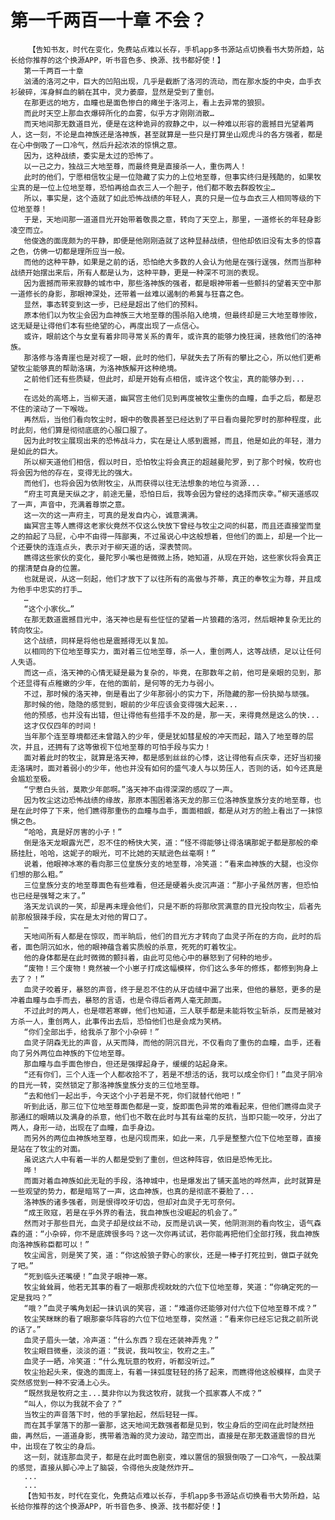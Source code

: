 # 第一千两百一十章 不会？
        【告知书友，时代在变化，免费站点难以长存，手机app多书源站点切换看书大势所趋，站长给你推荐的这个换源APP，听书音色多、换源、找书都好使！】
       第一千两百一十章
       汹涌的洛河之中，巨大的凹陷出现，几乎是截断了洛河的流动，而在那水旋的中央，血手衣衫破碎，浑身鲜血的躺在其中，灵力萎靡，显然是受到了重创。
       在那更远的地方，血瞳也是面色惨白的瘫坐于洛河上，看上去异常的狼狈。
       而此时天空上那血衣爆碎所化的血雾，似乎方才刚刚消散…
       而天地间那无数道目光，便是在这种诡异的寂静之中，以一种难以形容的震撼目光望着两人，这一刻，不论是血神族还是洛神族，甚至就算是一些只是打算坐山观虎斗的各方强者，都是在心中倒吸了一口冷气，然后升起浓浓的惊惧之意。
       因为，这种战绩，委实是太过的恐怖了。
       以一己之力，独战三大地至尊，而最终竟是直接杀一人，重伤两人！
       此时的他们，宁愿相信牧尘是一位隐藏了实力的上位地至尊，但事实终归是残酷的，如果牧尘真的是一位上位地至尊，恐怕再给血衣三人一个胆子，他们都不敢去群殴牧尘…
       所以，事实是，这个造就了如此恐怖战绩的年轻人，真的只是一位与血衣三人相同等级的下位地至尊！
       于是，天地间那一道道目光开始带着敬畏之意，转向了天空上，那里，一道修长的年轻身影凌空而立。
       他俊逸的面庞颇为的平静，即便是他刚刚造就了这种显赫战绩，但他却依旧没有太多的惊喜之色，仿佛一切都是理所应当一般。
       而他的这种平静，如果是之前的话，恐怕绝大多数的人会认为他是在强行逞强，然而当那种战绩开始摆出来后，所有人都是认为，这种平静，更是一种深不可测的表现。
       因为震撼而带来寂静的城市中，那些洛神族的强者，都是眼神带着一些颤抖的望着天空中那一道修长的身影，那眼神深处，还带着一丝难以遏制的希冀与狂喜之色。
       显然，事态转变到这一步，已经是超出了他们的预料。
       原本他们以为牧尘会因为血神族三大地至尊的围杀陷入绝境，但最终却是三大地至尊惨败，这无疑是让得他们本有些绝望的心，再度出现了一点信心。
       或许，眼前这个与女皇有着非同寻常关系的青年，或许真的能够力挽狂澜，拯救他们的洛神族。
       那洛修与洛青崖也是对视了一眼，此时的他们，早就失去了所有的攀比之心，所以他们更希望牧尘能够真的帮助洛璃，为洛神族解开这种绝境。
       之前他们还有些质疑，但此时，却是开始有点相信，或许这个牧尘，真的能够办到...
       …
       在远处的高塔上，当柳天道，幽冥宫主他们见到再度被牧尘重伤的血瞳，血手之后，都是忍不住的滚动了一下喉咙。
       再然后，当他们看向牧尘时，眼中的敬畏甚至已经达到了平日看向曼陀罗时的那种程度，此时此刻，他们算是彻彻底底的心服口服了。
       因为此时牧尘展现出来的恐怖战斗力，实在是让人感到震撼，而且，他是如此的年轻，潜力是如此的巨大。
       所以柳天道他们相信，假以时日，恐怕牧尘将会真正的超越曼陀罗，到了那个时候，牧府也将会因为他的存在，变得无比的强大。
       而他们，也将会因为依附牧尘，从而获得以往无法想象的地位与资源...
       “府主可真是天纵之才，前途无量，恐怕日后，我等会因为曾经的选择而庆幸。”柳天道感叹了一声，声音中，充满着尊崇之意。
       这一次的这一声府主，可真的是发自内心，诚意满满。
       幽冥宫主等人瞧得这老家伙竟然不仅这么快放下曾经与牧尘之间的纠葛，而且还直接堂而皇之的拍起了马屁，心中不由得一阵鄙夷，不过虽说心中这般想着，但他们的面上，却是一个比一个还要快的连连点头，表示对于柳天道的话，深表赞同。
       瞧得这些家伙的变化，曼陀罗小嘴也是微微上扬，她知道，从现在开始，这些家伙将会真正的摆清楚自身的位置。
       也就是说，从这一刻起，他们才放下了以往所有的高傲与芥蒂，真正的奉牧尘为尊，并且成为他手中忠实的打手…
       …
       “这个小家伙…”
       在那无数道震撼目光中，洛天神也是有些怔怔的望着一片狼藉的洛河，然后眼神复杂无比的转向牧尘。
       这个战绩，同样是将他也是震撼得无以复加。
       以相同的下位地至尊实力，面对着三位地至尊，杀一人，重创两人，这等战绩，足以让任何人失语。
       而这一点，洛天神的心情无疑是最为复杂的，毕竟，在那数年之前，他可是亲眼的见到，那个还显得有点稚嫩的少年，在他的面前，是何等的无力与弱小。
       不过，那时候的洛天神，倒是看出了少年那弱小的实力下，所隐藏的那一份执拗与顽强。
       那时候的他，隐隐的感觉到，眼前的少年应该会变得强大起来...
       他的预感，也并没有出错，但让得他有些措手不及的是，那一天，来得竟然是这么的快...
       这才仅仅四年的时间！
       当年那个连至尊境都还未曾踏入的少年，便是犹如彗星般的冲天而起，踏入了地至尊的层次，并且，还拥有了这等傲视下位地至尊的可怕手段与实力！
       面对着此时的牧尘，就算是洛天神，都是感到丝丝的心悸，这让得他有点庆幸，还好当初接走洛璃时，面对着弱小的少年，他也并没有如何的盛气凌人与以势压人，否则的话，如今还真是会尴尬至极。
       “宁惹白头翁，莫欺少年郎啊。”洛天神不由得深深的感叹了一声。
       因为牧尘这边恐怖战绩的缘故，那原本围困着洛天龙的那三位洛神族皇族分支的地至尊，也是在此时停了下来，他们瞧得那重伤的血瞳与血手，面面相觑，都是从对方的脸上看出了一抹惊惧之色。
       “哈哈，真是好厉害的小子！”
       倒是洛天龙眼露光芒，忍不住的畅快大笑，道：“怪不得能够让得洛璃那妮子都是那般的牵肠挂肚，哈哈，这妮子的眼光，可不比她的天赋逊色丝毫啊！”
       说着，他眼神冰寒的看向那三位皇族分支的地至尊，冷笑道：“看来血神族的大腿，也没你们想的那么粗。”
       三位皇族分支的地至尊面色有些难看，但还是硬着头皮沉声道：“那小子虽然厉害，但恐怕也已经是强弩之末了。”
       洛天龙讥讽的一笑，却是再未理会他们，只是不断的将那欣赏满意的目光投向牧尘，后者先前那般狠辣手段，实在是太对他的胃口了。
       …
       天地间所有人都是在惊叹，而半晌后，他们的目光方才转向了血灵子所在的方向，此时的后者，面色阴沉如水，他的眼神蕴含着实质般的杀意，死死的盯着牧尘。
       他的身体都是在此时微微的颤抖着，由此可见他心中的暴怒到了何种的地步。
       “废物！三个废物！竟然被一个小崽子打成这幅模样，你们这么多年的修炼，都修到狗身上去了？！”
       血灵子咬着牙，暴怒的声音，终于是忍不住的从牙齿缝中漏了出来，但他的暴怒，更多的是冲着血瞳与血手而去，暴怒的言语，也是令得后者两人毫无颜面。
       不过此时的两人，也是噤若寒蝉，他们也知道，三人联手都是未能将牧尘斩杀，反而是被对方杀一人，重创两人，此事传出去后，恐怕他们也是会成为笑柄。
       “你们全部出手，给我杀了那个小杂碎！”
       血灵子阴森无比的声音，从天而降，而他的阴沉目光，不仅看向了重伤的血瞳，血手，还看向了另外两位血神族的下位地至尊。
       那血瞳与血手面色惨白，但还是强撑起身子，缓缓的站起身来。
       “还有你们，三个人连一个人都收拾不了，若是不想活的话，我可以成全你们！”血灵子阴冷的目光一转，突然锁定了那洛神族皇族分支的三位地至尊。
       “去和他们一起出手，今天这个小子若是不死，你们就替代他吧！”
       听到此话，那三位下位地至尊面色都是一变，旋即面色异常的难看起来，但他们瞧得血灵子那通红的眼睛以及满身的杀意，他们也不敢在此时与其有丝毫的反抗，当即只能一咬牙，分出了两人，身形一动，出现在了血瞳，血手身边。
       而另外的两位血神族地至尊，也是闪现而来，如此一来，几乎是整整六位下位地至尊，直接是站在了牧尘的对面。
       虽说这六人中有着一半的人都是受到了重创，但这种阵容，依旧是恐怖无比。
       哗！
       而面对着血神族如此无耻的手段，洛神城中，也是爆发出了铺天盖地的哗然声，此时就算是一些观望的势力，都是暗骂了一声，这血神族，也真的是彻底不要脸了...
       洛神族的诸多强者，则是恨得咬牙切齿，但却对血灵子无可奈何。
       “成王败寇，若是在乎外界的看法，我血神族也没崛起的机会了。”
       然而对于那些目光，血灵子却是纹丝不动，反而是讥讽一笑，他阴测测的看向牧尘，语气森森的道：“小杂碎，你不是底牌很多吗？这一次你再试试，若你能再把他们全部打残，我血神族向洛神族称臣都可以！”
       牧尘闻言，则是笑了笑，道：“你这般狼子野心的家伙，还是一棒子打死拉到，做臣子就免了吧。”
       “死到临头还嘴硬！”血灵子眼神一寒。
       牧尘耸耸肩，他若无其事的看了一眼那虎视眈眈的六位下位地至尊，笑道：“你确定死的一定是我吗？”
       “哦？”血灵子嘴角划起一抹讥讽的笑容，道：“难道你还能够对付六位下位地至尊不成？”
       牧尘笑眯眯的看了眼那豪华阵容的六位下位地至尊，突然道：“看来你已经忘记我之前所说的话了。”
       血灵子眉头一皱，冷声道：“什么东西？现在还装神弄鬼？”
       牧尘眼目微垂，淡淡的道：“我说，我叫牧尘，牧府之主。”
       血灵子一晒，冷笑道：“什么鬼玩意的牧府，听都没听过。”
       牧尘抬起头来，俊逸的面庞上，有着一抹弧度轻轻的扬了起来，而瞧得他这般模样，血灵子突然感觉到一种不安涌上心头。
       “既然我是牧府之主...莫非你以为我这牧府，就我一个孤家寡人不成？”
       “叫人，你以为我就不会了？”
       当牧尘的声音落下时，他的手掌抬起，然后轻轻一挥。
       而在其手掌落下的那一霎那，这天地间无数强者都是见到，牧尘身后的空间在此时陡然扭曲，再然后，一道道身影，携带着浩瀚的灵力波动，踏空而出，直接是在那无数道震惊的目光中，出现在了牧尘的身后。
       这一刻，就连那血灵子，都是在此时面色剧变，难以置信的狠狠倒吸了一口冷气，一股战栗的感觉，直接从脚心冲上了脑袋，令得他头皮陡然炸开…
       ...
       ...
       【告知书友，时代在变化，免费站点难以长存，手机app多书源站点切换看书大势所趋，站长给你推荐的这个换源APP，听书音色多、换源、找书都好使！】